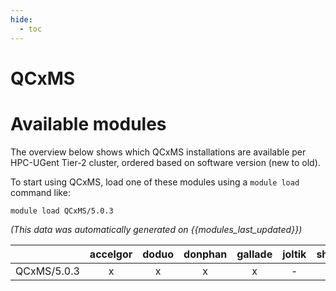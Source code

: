 ```yaml
---
hide:
  - toc
---
```


QCxMS
=====

# Available modules


The overview below shows which QCxMS installations are available per HPC-UGent Tier-2 cluster, ordered based on software version (new to old).

To start using QCxMS, load one of these modules using a `module load` command like:

```shell
module load QCxMS/5.0.3
```

*(This data was automatically generated on {{modules_last_updated}})*  

| |accelgor|doduo|donphan|gallade|joltik|shinx|
| :---: | :---: | :---: | :---: | :---: | :---: | :---: |
|QCxMS/5.0.3|x|x|x|x|-|x|
